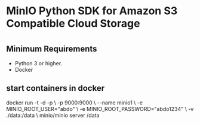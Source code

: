 <h1> MinIO Python SDK for Amazon S3 Compatible Cloud Storage <h1>
  
  <h2>Minimum Requirements</h2>
  <ul>
    <li>Python 3 or higher.</li>
    <li>Docker </li>
  </ul>
  <h2>start containers in docker </h2>
  docker run  -t -d -p \
  -p 9000:9000 \
  --name minio1 \
  -e MINIO_ROOT_USER="abdo" \
  -e MINIO_ROOT_PASSWORD="abdo1234" \
  -v ./data:/data \
  minio/minio server /data 
  
  
